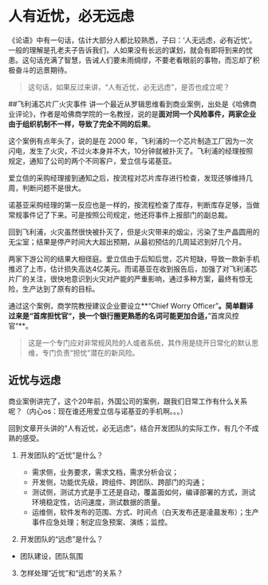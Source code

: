 # 人有近忧，必无远虑

《论语》中有一句话，估计大部分人都比较熟悉，子曰：‘人无远虑，必有近忧‘。一般的理解是孔老夫子告诉我们，人如果没有长远的谋划，就会有即将到来的忧患。这句话充满了智慧，告诫人们要未雨绸缪，不要老看眼前的事物，而忘却了积极奋斗的远景期待。

> 这句话，如果反过来讲，“人有近忧，必无远虑”，是否也成立呢？

##飞利浦芯片厂火灾事件
讲一个最近从罗辑思维看到商业案例，出处是《哈佛商业评论》，作者是哈佛商学院的一名教授，说的是**面对同一个风险事件，两家企业由于组织机制不一样，导致了完全不同的后果**。

这个案例有点年头了，说的是在 2000 年，飞利浦的一个芯片制造工厂因为一次闪电，发生了火灾，不过火本身并不大，10分钟就被扑灭了。飞利浦的经理按照规定，通知了公司的两个不同客户，爱立信与诺基亚。

爱立信的采购经理接到通知之后，按流程对芯片库存进行检查，发现还够维持几周，判断问题不是很大。

诺基亚采购经理的第一反应也是一样的，按流程检查了库存，判断库存足够，当做常规事件记了下来。可是按照公司规定，他还将事件上报部门的副总裁。

回到飞利浦，火灾虽然很快被扑灭了，但是火灾带来的烟尘，污染了生产晶圆用的无尘室；结果是停产时间大大超出预期，从最初预估的几周延迟到好几个月。

两家下游公司的结果大相径庭。爱立信由于后知后觉，芯片短缺，导致一款新手机推迟了上市，估计损失高达4亿美元。而诺基亚在收到报告后，加强了对飞利浦芯片厂的关注，很快地意识到火灾对产能的严重影响，通过多种方案，最终有惊无险，生产达到了原有的目标。

通过这个案例，商学院教授建议企业要设立**“Chief Worry Officer”**。简单翻译过来是“首席担忧官“，换一个银行圈更熟悉的名词可能更加合适，**”首席风控官“**。

> 这是一个专门应对非常规风险的人或者系统，其作用是绕开日常化的默认思维，专门负责“担忧”潜在的新风险。

## 近忧与远虑

商业案例讲完了，这个20年前，外国公司的案例，跟我们日常工作有什么关系呢？（内心os：现在谁还用爱立信与诺基亚的手机啊。。。）

回到文章开头讲的“人有近忧，必无远虑”，结合开发团队的实际工作，有几个不成熟的感受。

1. 开发团队的“近忧”是什么？

   - 需求侧，业务要求，需求文档，需求分析会议；
   - 开发侧，功能优先级，跨组件、跨团队、跨部门的沟通；
   - 测试侧，测试方式是手工还是自动，覆盖面如何，编译部署的方式，测试环境稳定性，访问速度，测试数据的质量。
   - 运维侧，软件发布的范围、方式、时间点（白天发布还是凌晨发布）；生产事件应急处理；制定应急预案、演练；监控。

2. 开发团队的“远虑”是什么？

  - 团队建设，团队氛围

3. 怎样处理“近忧”和“远虑”的关系？


